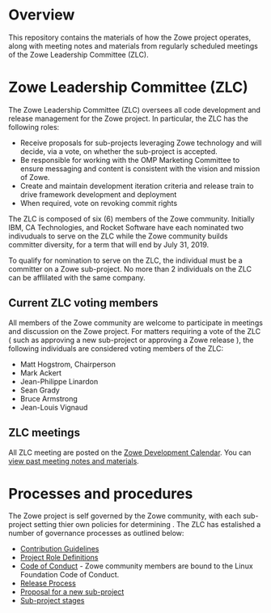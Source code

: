 # Overview

This repository contains the materials of how the Zowe project operates, along with meeting notes and materials from regularly scheduled meetings of the Zowe Leadership Committee (ZLC).

# Zowe Leadership Committee (ZLC)

The Zowe Leadership Committee (ZLC) oversees all code development and release management for the Zowe project. In particular, the ZLC has the following roles:

* Receive proposals for sub-projects leveraging Zowe technology and will decide, via a vote, on whether the sub-project is accepted.
*	Be responsible for working with the OMP Marketing Committee to ensure messaging and content is consistent with the vision and mission of Zowe.
*	Create and maintain development iteration criteria and release train to drive framework development and deployment
*	When required, vote on revoking commit rights

The ZLC is composed of six (6) members of the Zowe community. Initially IBM, CA Technologies, and Rocket Software have each nominated two indivuduals to serve on the ZLC while the Zowe community builds committer diversity, for a term that will end by July 31, 2019.

To qualify for nomination to serve on the ZLC, the individual must be a committer on a Zowe sub-project. No more than 2 individuals on the ZLC can be afflilated with the same company.

## Current ZLC voting members

All members of the Zowe community are welcome to participate in meetings and discussion on the Zowe project. For matters requiring a vote of the ZLC ( such as approving a new sub-project or approving a Zowe release ), the following individuals are considered voting members of the ZLC:

- Matt Hogstrom, Chairperson
- Mark Ackert
- Jean-Philippe Linardon
- Sean Grady
- Bruce Armstrong
- Jean-Louis Vignaud

## ZLC meetings

All ZLC meeting are posted on the [Zowe Development Calendar](https://lists.openmainframeproject.org/g/zowe-dev/calendar). You can [view past meeting notes and materials](meetings).

# Processes and procedures

The Zowe project is self governed by the Zowe community, with each sub-project setting thier own policies for determining . The ZLC has estalished a number of governance processes as outlined below:

- [Contribution Guidelines](https://zowe.org/contribute/)
- [Project Role Definitions](process/roles.md)
- [Code of Conduct](https://www.linuxfoundation.org/code-of-conduct/) - Zowe community members are bound to the Linux Foundation Code of Conduct.
- [Release Process](process/release.md)
- [Proposal for a new sub-project](process/proposal_process.md)
- [Sub-project stages](process/stages.md)
